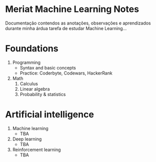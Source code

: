 # Meriat Machine Learning Notes

Documentação contendos as anotações, observações e aprendizados durante minha árdua tarefa de estudar Machine Learning...

# Foundations
    
1. Programming
    * Syntax and basic concepts
    * Practice: Coderbyte, Codewars, HackerRank
2. Math
    1. Calculus
    2. Linear algebra
    3. Probability & statistics

# Artificial intelligence

1. Machine learning
    * TBA
2. Deep learning
    * TBA
3. Reinforcement learning
    * TBA
